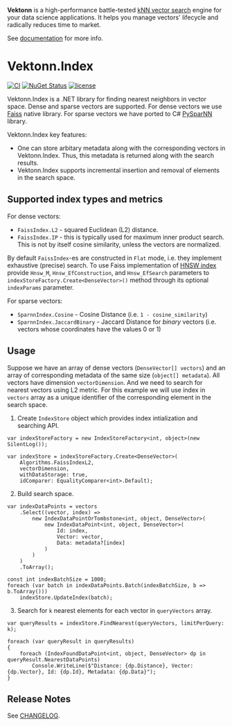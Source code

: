 
**Vektonn** is a high-performance battle-tested [kNN vector search](https://en.wikipedia.org/wiki/Nearest_neighbor_search#k-nearest_neighbors) engine for your data science applications. 
It helps you manage vectors' lifecycle and radically reduces time to market.

See [documentation](https://vektonn.github.io/vektonn/) for more info.


# Vektonn.Index

[![CI](https://github.com/vektonn/vektonn-index/actions/workflows/ci.yml/badge.svg)](https://github.com/vektonn/vektonn-index/actions/workflows/ci.yml)
[![NuGet Status](https://img.shields.io/nuget/v/Vektonn.Index.svg)](https://www.nuget.org/packages/Vektonn.Index/)
[![license](https://img.shields.io/hexpm/l/plug.svg?color=green)](https://github.com/vektonn/vektonn-index/blob/master/LICENSE)

Vektonn.Index is a .NET library for finding nearest neighbors in vector space. Dense and sparse vectors are supported. For dense vectors we use [Faiss](https://github.com/facebookresearch/faiss) native library. For sparse vectors we have ported to C# [PySparNN](https://github.com/facebookresearch/pysparnn) library.

Vektonn.Index key features:
* One can store arbitary metadata along with the corresponding vectors in Vektonn.Index. Thus, this metadata is returned along with the search results.
* Vektonn.Index supports incremental insertion and removal of elements in the search space.

## Supported index types and metrics
For dense vectors:
* `FaissIndex.L2` - squared Euclidean (L2) distance.
* `FaissIndex.IP` - this is typically used for maximum inner product search. This is not by itself cosine similarity, unless the vectors are normalized.

By default `FaissIndex`-es are constructed in `Flat` mode, i.e. they implement exhaustive (precise) search.
To use Faiss implementation of [HNSW index](https://arxiv.org/abs/1603.09320) 
provide `Hnsw_M`, `Hnsw_EfConstruction`, and `Hnsw_EfSearch` parameters 
to `indexStoreFactory.Create<DenseVector>()` method through its optional `indexParams` parameter.

For sparse vectors:
* `SparnnIndex.Cosine` - Cosine Distance (i.e. `1 - cosine_similarity`)
* `SparnnIndex.JaccardBinary` - Jaccard Distance for _binary_ vectors (i.e. vectors whose coordinates have the values 0 or 1)

## Usage
Suppose we have an array of dense vectors (`DenseVector[] vectors`) and an array of corresponding metadata of the same size (`object[] metadata`). All vectors have dimension `vectorDimension`. And we need to search for nearest vectors using L2 metric. For this example we will use index in `vectors` array as a unique identifier of the corresponding element in the search space.

1. Create `IndexStore` object which provides index intialization and searching API.
```
var indexStoreFactory = new IndexStoreFactory<int, object>(new SilentLog());

var indexStore = indexStoreFactory.Create<DenseVector>(
    Algorithms.FaissIndexL2,
    vectorDimension,
    withDataStorage: true,
    idComparer: EqualityComparer<int>.Default);
```

2. Build search space.
```
var indexDataPoints = vectors
    .Select((vector, index) => 
        new IndexDataPointOrTombstone<int, object, DenseVector>(
            new IndexDataPoint<int, object, DenseVector>(
                Id: index,
                Vector: vector,
                Data: metadata?[index]
            )
        )
    )
    .ToArray();

const int indexBatchSize = 1000;
foreach (var batch in indexDataPoints.Batch(indexBatchSize, b => b.ToArray()))
    indexStore.UpdateIndex(batch);
```

3. Search for `k` nearest elements for each vector in `queryVectors` array.
```
var queryResults = indexStore.FindNearest(queryVectors, limitPerQuery: k);

foreach (var queryResult in queryResults)
{
    foreach (IndexFoundDataPoint<int, object, DenseVector> dp in queryResult.NearestDataPoints)
        Console.WriteLine($"Distance: {dp.Distance}, Vector: {dp.Vector}, Id: {dp.Id}, Metadata: {dp.Data}");
}

```

## Release Notes

See [CHANGELOG](CHANGELOG.md).
